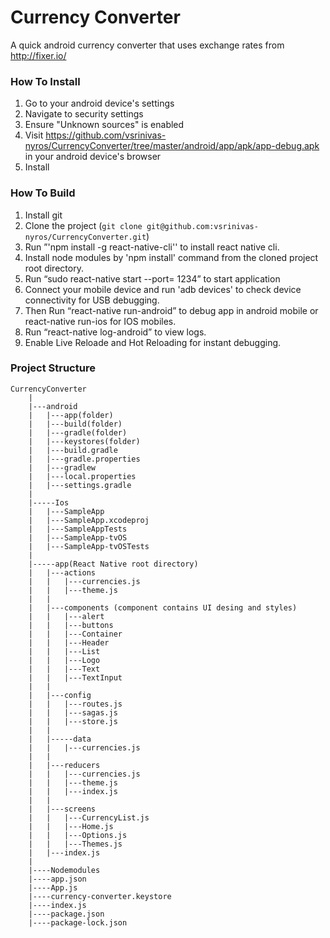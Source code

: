 
# Currency Converter

A quick android currency converter that uses exchange rates from http://fixer.io/			

### How To Install

1. Go to your android device's settings
2. Navigate to security settings
3. Ensure "Unknown sources" is enabled
4. Visit https://github.com/vsrinivas-nyros/CurrencyConverter/tree/master/android/app/apk/app-debug.apk in your android device's browser
5. Install

### How To Build

1. Install git
2. Clone the project (`git clone git@github.com:vsrinivas-nyros/CurrencyConverter.git`)
3. Run ”'npm install -g react-native-cli'' to install react native cli.
4. Install node modules by 'npm install' command from the cloned project root directory.
5. Run “sudo react-native start --port= 1234” to start application
6. Connect your mobile device and run 'adb devices' to check device connectivity for USB debugging.
7. Then Run “react-native run-android” to debug app in android mobile or react-native run-ios for IOS mobiles.
8. Run “react-native log-android” to view logs.
9. Enable Live Reloade and Hot Reloading for instant debugging. 


### Project Structure

```
CurrencyConverter
	|
	|---android
	|	|---app(folder)
	|	|---build(folder)
	|	|---gradle(folder)
	|	|---keystores(folder)
	|	|---build.gradle
	|	|---gradle.properties
	|	|---gradlew
	|	|---local.properties
	|	|---settings.gradle
	|
	|-----Ios
	|	|---SampleApp
	|	|---SampleApp.xcodeproj
	|	|---SampleAppTests
	|	|---SampleApp-tvOS
	|	|---SampleApp-tvOSTests
	|
	|-----app(React Native root directory)
	|	|---actions
	|	|	|---currencies.js
	|	|	|---theme.js
	|	|
	|	|---components (component contains UI desing and styles)
	|	|	|---alert
	|	|	|---buttons
	|	|	|---Container
	|	|	|---Header
	|	|	|---List
	|	|	|---Logo
	|	|	|---Text
	|	|	|---TextInput
	|	|
	|	|---config
	|	|	|---routes.js
	|	|	|---sagas.js
	|	|	|---store.js
	|	|
	|	|-----data
	|	|	|---currencies.js
	|	|
	|	|---reducers
	|	|	|---currencies.js
	|	|	|---theme.js
	|	|	|---index.js
	|	|
	|	|---screens
	|	|	|---CurrencyList.js
	|	|	|---Home.js
	|	|	|---Options.js
	|	|	|---Themes.js
	|	|---index.js
	|
	|----Nodemodules
	|----app.json
	|----App.js
	|----currency-converter.keystore
	|----index.js
	|----package.json
	|----package-lock.json
```




